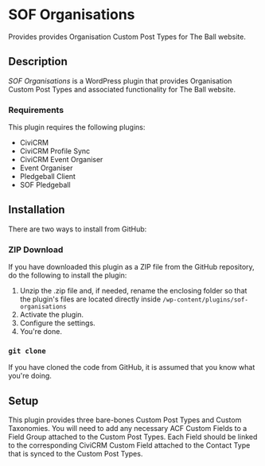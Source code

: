 # SOF Organisations

Provides provides Organisation Custom Post Types for The Ball website.

## Description

*SOF Organisations* is a WordPress plugin that provides Organisation Custom Post Types and associated functionality for The Ball website.

### Requirements

This plugin requires the following plugins:

* CiviCRM
* CiviCRM Profile Sync
* CiviCRM Event Organiser
* Event Organiser
* Pledgeball Client
* SOF Pledgeball

## Installation

There are two ways to install from GitHub:

### ZIP Download

If you have downloaded this plugin as a ZIP file from the GitHub repository, do the following to install the plugin:

1. Unzip the .zip file and, if needed, rename the enclosing folder so that the plugin's files are located directly inside `/wp-content/plugins/sof-organisations`
2. Activate the plugin.
3. Configure the settings.
4. You're done.

### `git clone`

If you have cloned the code from GitHub, it is assumed that you know what you're doing.

## Setup

This plugin provides three bare-bones Custom Post Types and Custom Taxonomies. You will need to add any necessary ACF Custom Fields to a Field Group attached to the Custom Post Types. Each Field should be linked to the corresponding CiviCRM Custom Field attached to the Contact Type that is synced to the Custom Post Types.
